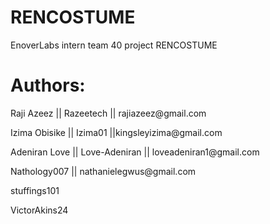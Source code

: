 # RENCOSTUME
EnoverLabs intern team 40 project RENCOSTUME

<h1>Authors:</h1>
<p>Raji Azeez || Razeetech || rajiazeez@gmail.com</p>
<p>Izima Obisike || Izima01 ||kingsleyizima@gmail.com</p>
<p>Adeniran Love || Love-Adeniran || loveadeniran1@gmail.com</p>
<p>Nathology007 || nathanielegwus@gmail.com</p>
<p>stuffings101 </p>
<p>VictorAkins24</p>